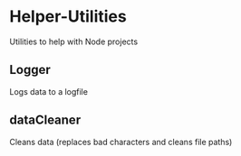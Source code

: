 # Helper-Utilities

Utilities to help with Node projects

## Logger

Logs data to a logfile

## dataCleaner

Cleans data (replaces bad characters and cleans file paths)

